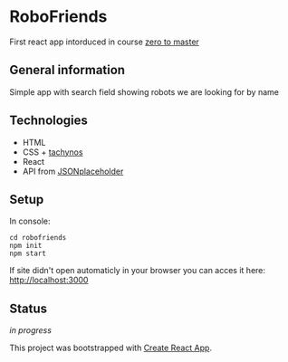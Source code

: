 # RoboFriends
First react app intorduced in course [zero to master](https://www.udemy.com/course/the-complete-web-developer-zero-to-mastery/)

## General information
Simple app with search field showing robots we are looking for by name

## Technologies
* HTML 
* CSS + [tachynos](http://tachyons.io/)
* React 
* API from [JSONplaceholder](https://jsonplaceholder.typicode.com)

## Setup 
In console: 
```git clone https://github.com/Desulfo/RoboFriends.git
cd robofriends
npm init
npm start
```
If site didn't open automaticly in your browser you can acces it here: [http://localhost:3000](http://localhost:3000)

## Status
_in progress_

This project was bootstrapped with [Create React App](https://github.com/facebook/create-react-app).

